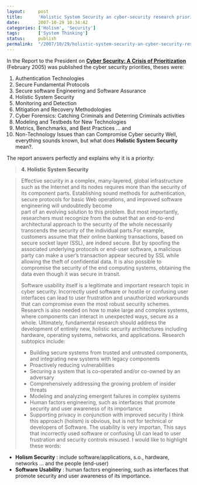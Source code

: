 ```yaml
---
layout:     post
title:      'Holistic System Security an cyber-security research priority'
date:       2007-10-29 10:34:42
categories: ['Holism', 'Security']
tags:       ['System Thinking']
status:     publish 
permalink:  "/2007/10/29/holistic-system-security-an-cyber-security-research-priority/"
---
```

In the Report to the President on [**Cyber Security: A Crisis of Prioritization**](http://www.nitrd.gov/pitac/reports/20050301_cybersecurity/cybersecurity.pdf) (February 2005) was published the cyber security priorities, theses were:
  1. Authentication Technologies
  2. Secure Fundamental Protocols
  3. Secure software Engineering and Software Assurance
  4. Holistic System Security
  5. Monitoring and Detection
  6. Mitigation and Recovery Methodologies
  7. Cyber Forensics: Catching Criminals and Deterring Criminals activities
  8. Modeling and Testbeds for New Technologies
  9. Metrics, Benchmarks, and Best Practices ... and
  10. Non-Technology Issues than can Compromise Cyber security
Well, everything sounds known, but what does **Holistic System Security** mean?.  

<!-- more -->  
The report answers perfectly and explains why it is a priority:
>  **4\. Holistic System Security**

> 
> Effective security in a complex, many-layered, global infrastructure such as the Internet and its nodes requires more than the security of its component parts. Establishing sound methods for authentication, secure protocols for basic Web operations, and improved software engineering will undoubtedly become  
> part of an evolving solution to this problem. But most importantly, researchers must recognize from the outset that an end-to-end architectural approach to the security of the whole necessarily transcends the security of the individual parts.For example, customers assume that their online banking transactions, based on secure socket layer (SSL), are indeed secure. But by spoofing the associated underlying protocols or end-user software, a malicious party can make a user’s transaction appear secured by SSL while allowing the theft of confidential data. It is also possible to compromise the security of the end computing systems, obtaining the data even though it was secure in transit.
> 
> Software usability itself is a legitimate and important research topic in cyber security. Incorrectly used software or hostile or confusing user interfaces can lead to user frustration and unauthorized workarounds that can compromise even the most robust security schemes. Research is also needed on how to make large and complex systems, where components can interact in unexpected ways, secure as a whole. Ultimately, fundamental research should address the development of entirely new, holistic security architectures including hardware, operating systems, networks, and applications. Research subtopics include:
> 
>   * Building secure systems from trusted and untrusted components, and integrating new systems with legacy components
>   * Proactively reducing vulnerabilities
>   * Securing a system that is co-operated and/or co-owned by an adversary
>   * Comprehensively addressing the growing problem of insider threats
>   * Modeling and analyzing emergent failures in complex systems
>   * Human factors engineering, such as interfaces that promote security and user awareness of its importance
>   * Supporting privacy in conjunction with improved security
I think this approach (holism) is obvious, but is not for technical or developers of Software. The usability is very importan, This says that incorrectly used software or confusing UI can lead to user frustration and security controls misused.
I would like to highlight these words:
  * **Holism Security** : include software/applications, s.o., hardware, networks ... and the people (end-user)
  * **Software Usability** : human factors engineering, such as interfaces that promote security and user awareness of its importance.
